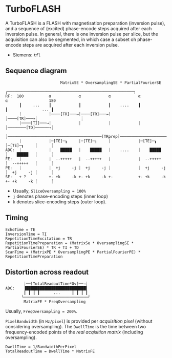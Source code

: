 # TurboFLASH

A TurboFLASH is a FLASH with magnetisation preparation (inversion pulse),
and a sequence of (excited) phase-encode steps acquired after each inversion
pulse. In general, there is one inversion pulse per slice, but the
acquisition can also be segmented, in which case a subset oh phase-encode
steps are acquired after each inversion pulse.

* Siemens: `tfl`

## Sequence diagram

```
                        MatrixSE * OversamplingSE * PartialFourierSE
                 ┌───────────────────────────────────────────────────────┐
RF:  180           α            α            α            α            α                  180
      ┃     ...    ┃            ┃            ┃    ....    ┃            ┃               ... ┃
      ┊            ┊────[TR]───→┊────[TR]───→┊            ┊────[TR]───→┊                   ┊
      ┊────[TI]───→┊            ┊            ┊            ┊            ┊────────[TD]──────→┊
      ┊─────────────────────────────────────────[TRprep]──────────────────────────────────→┊
      ┊            ┊─[TE]─┒     ┊─[TE]─┒     ┊            ┊─[TE]─┒     ┊─[TE]─┒     ┊      ┊
ADC:  ┊            ┊    █████   ┊    █████   ┊    ....    ┊    █████   ┊    █████   ┊      ┊
FE:   ┊            ┊  --+++++   ┊  --+++++   ┊            ┊  --+++++   ┊  --+++++   ┊      ┊
PE:   ┊            ┊  +j     -j ┊  +j     -j ┊            ┊  +j     -j ┊  +j     -j ┊      ┊
SE:   + ?          +- +k     -k +- +k     -k +-           +- +k     -k +- +k     -k ┊      ┊
```

* Usually, `SliceOversampling = 100%`
* `j` denotes phase-encoding steps (inner loop)
* `k` denotes slice-encoding steps (outer loop).


## Timing

```
EchoTime = TE
InversionTime = TI
RepetitionTimeExcitation = TR
RepetitionTimePreparation = (MatrixSe * OversamplingSE * PartialFourierSE) * TR + TI + TD
ScanTime = (MatrixPE * OversamplingPE * PartialFourierPE) * RepetitionTimePreparation
```

## Distortion across readout

```
        ┊──[TotalReadoutTime*Ov]──→┊
ADC:    ▐██████████████████████████▌
        ┃ ┃ ┃ ┃      ...     ┃ ┃ ┃ ┃
       └────────────────────────────┘
        MatrixFE * FreqOversampling
```

Usually, `FreqOversampling = 200%`.

`PixelBandwidth` (in `Hz/pixel`) is provided per _acquisition pixel_
(without considering oversampling). The `DwellTime` is the time between two
frequency-encoded points of the _real acqisition matrix_ (including
oversampling).

```
DwellTime = 1/BandwidthPerPixel
TotalReadoutTime = DwellTime * MatrixFE
```
